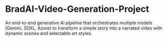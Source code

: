 # BradAI-Video-Generation-Project
An end-to-end generative AI pipeline that orchestrates multiple models (Gemini, SDXL, Azure) to transform a simple story into a narrated video with dynamic scenes and selectable art styles.
